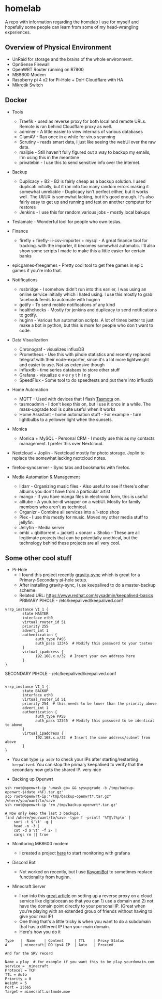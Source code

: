 # homelab

A repo with information regarding the homelab I use for myself and hopefully some people can learn from some of my head-wrangling experiences.


## Overview of Physical Environment

- UnRaid for storage and the brains of the whole environment.
- OpnSense Firewall
- OpenWRT Router running on R7800
- MB8600 Modem
- Raspberry pi 4 x2 for Pi-Hole + DoH Cloudflare with HA
- Mikrotik Switch

## Docker

- Tools
  - Traefik - used as reverse proxy for both local and remote URLs. Remote is ran behind Cloudflare proxy as well.
  - adminer - A little easier to view internals of various databases
  - ClamAV - Ran once in a while for virus scanning
  - Scrutiny - reads smart data, i just like seeing the webUI over the raw data.
  - mailpie - Still haven't fully figured out a way to backup my emails, I'm using this in the meantime
  - privatebin - I use this to send sensitive info over the internet.

- Backup
  - Duplicacy + B2 - B2 is fairly cheap as a backup solution. I used duplicati initially, but it ran into too many random errors making it somewhat unreliable - Duplicacy isn't perfect either, but it works well. The UI/UX is somewhat lacking, but it's good enough. It's also fairly easy to get up and running and test on another computer for restores
  - Jenkins - I use this for random various jobs - mostly local bakups

- Teslamate - Wonderful tool for people who own teslas.
- Finance
  - firefly + firefly-iii-csv-importer + mysql - A great finance tool for tracking. with the importer, it becomes somewhat automatic. I'll also show some scripts I made to make this a little easier for certain banks
- epicgames-freegames - Pretty cool tool to get free games in epic games if you're into that.

- Notifications
  - rssbridge - I somehow didn't run into this earlier, I was using an online service initially which i hated using. I use this mostly to grab facebook feeds to automate with huginn
  - gotify - To send mobile notifications of any kind
  - healthchecks - Mostly for jenkins and duplicacy to send notifications to gotify.
  - huginn - Various fun automation scripts. A lot of times better to just make a bot in python, but this is more for people who don't want to code.

- Data Visualization
  - Chronograf - visualizes influxDB
  - Prometheus - Use this with pihole statistics and recently replaced telegraf with their node-exporter, since it's a lot more lightweight and easier to use. Not as extensive though
  - Influxdb - time series databaes to store other stuff
  - Grafana - visualize e v e r y t h i n g
  - SpeedFlux - Some tool to do speedtests and put them into influxdb

- Home Automation
  - MQTT - Used with devices that I flash [Tasmota](https://github.com/arendst/Tasmota) on.
  - tasmoadmin - I don't keep this on, but I use it once in a while. The mass-upgrade tool is quite useful when it works
  - Home Assistant - home automation stuff - For example - turn lightbulbs to a yellower light when the sunsets.

- Monica
  - Monica + MySQL - Personal CRM - I mostly use this as my contacts management. I prefer this over Nextcloud.

- Nextcloud + Joplin - Nextcloud mostly for photo storage. Joplin to replace the somewhat lacking nextcloud notes.
- firefox-syncserver - Sync tabs and bookmarks with firefox.

- Media Automation & Management
  - lidarr - Organizing music files - Also useful to see if there's other albums you don't have from a particular artist
  - mango - If you have manga files in electronic form, this is useful
  - alltube - A youtube-dl wrapper on a webUI. Mostly for family members who aren't as technical.
  - Organizr - Combine all services into a 1-stop shop
  - Plex - I use this mostly for music. Moved my other media stuff to jellyfin.
  - Jellyfin - Media server
  - ombi + qbittorrent + jackett + sonarr + Shoko - These are all legitimate projects that can be potentially unethical, but the technology behind these projects are all very cool.


## Some other cool stuff

- Pi-Hole
  - I found this project recently [gravity-sync](https://github.com/vmstan/gravity-sync) which is great for a Primary-Secondary pi-hole setup.
  - After installing gravity-sync, I use keepalived to do a master-backup scheme
  - Related URL: https://www.redhat.com/sysadmin/keepalived-basics
PRIMARY PIHOLE - /etc/keepalived/keepalived.conf
```
vrrp_instance VI_1 {
        state MASTER
        interface eth0
        virtual_router_id 51
        priority 255
        advert_int 1
        authentication {
              auth_type PASS
              auth_pass 12345  # Modify this password to your tastes
        }
        virtual_ipaddress {
              192.168.x.x/32  # Insert your own address here
        }
}
```
SECONDARY PIHOLE - /etc/keepalived/keepalived.conf
```

vrrp_instance VI_1 {
        state BACKUP
        interface eth0
        virtual_router_id 51
        priority 254  # this needs to be lower than the priority above
        advert_int 1
        authentication {
              auth_type PASS
              auth_pass 12345  # Modify this password to be identical to above
        }
        virtual_ipaddress {
              192.168.x.x/32  # Insert the same address/subnet from above
        }
}
```

  - You can type `ip addr` to check your IPs after starting/restarting `keepalived`. You can stop the primary keepalived to verify that the secondary now gets the shared IP. very nice

- Backing up Openwrt
```
ssh root@openwrt-ip 'umask go= && sysupgrade -b /tmp/backup-openwrt-$(date +%F).tar.gz'
scp root@openwrt-ip:"/tmp/backup-openwrt*.tar.gz" /where/you/want/to/save
ssh root@openwrt-ip 'rm /tmp/backup-openwrt*.tar.gz'

# Now only keep the last 3 backups.
find /where/you/want/to/save -type f -printf '%T@\t%p\n' |
    sort -t $'\t' -g | 
    head -n -3 | 
    cut -d $'\t' -f 2- |
    xargs rm || true
```
- Monitoring MB8600 modem
  - I created a project [here](https://github.com/xNinjaKittyx/mb8600) to start monitoring with grafana 

- Discord Bot
  - Not worked on recently, but I use [KoyomiBot](https://github.com/xNinjaKittyx/KoyomiBot) to sometimes replace functionality from huginn.

- Minecraft Server
  - I ran into this [great article](https://terminalblues.dev/Hiding-Your-Minecraft-Source-IP#DNS) on setting up a reverse proxy on a cloud service like digitalocean so that you can 1) use a domain and 2) not have the domain point directly to your personal IP. (Great when you're playing with an extended group of friends without having to give your real IP)
  - One thing that's a little tricky is when you want to do a subdomain that has a different IP than your main domain.
  - Here's how you do it
```
Type   |  Name    | Content     | TTL    | Proxy Status
A      | minecraft| DO ipv4 IP  | Auto   | Proxied

And for the SRV record

Name = play  # for example if you want this to be play.yourdomain.com
service = _minecraft
Protocol = TCP
TTL = Auto
Priority = 0
Weight = 5
Port = 25565
Target = minecraft.urfmode.moe
```
